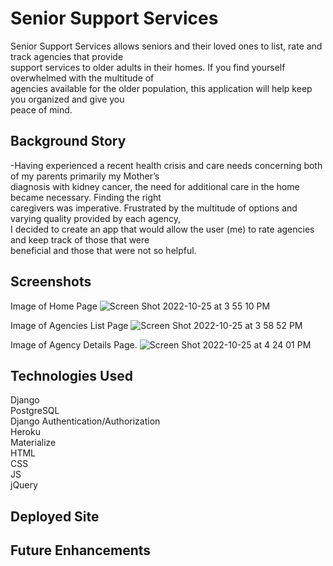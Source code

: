 # Senior Support Services #

Senior Support Services allows seniors and their loved ones to list, rate and track agencies that provide  
support services to older adults in their homes. If you find yourself overwhelmed with the multitude of   
agencies available for the older population, this application will help keep you organized and give you   
peace of mind.

## Background Story ##

-Having experienced a recent health crisis and care needs concerning both of my parents primarily my Mother’s   
diagnosis with kidney cancer, the need for additional care in the home became necessary.  Finding the right   
caregivers was imperative. Frustrated by the multitude of options and varying quality provided by each agency,   
I decided to create an app that would allow the user (me) to rate agencies and keep track of those that were   
beneficial and those that were not so helpful.   
       
## Screenshots ##

Image of Home Page
![Screen Shot 2022-10-25 at 3 55 10 PM](https://user-images.githubusercontent.com/111613075/197877718-4efb32e5-1264-4a16-bab4-ef73e393f954.png)


Image of Agencies List Page
![Screen Shot 2022-10-25 at 3 58 52 PM](https://user-images.githubusercontent.com/111613075/197877378-498da3a5-b2c8-4472-b49e-0b5ab1689c61.png)

Image of Agency Details Page. 
![Screen Shot 2022-10-25 at 4 24 01 PM](https://user-images.githubusercontent.com/111613075/197877861-f42bcce8-e1bf-4290-93c8-0b99a2bb7ae0.png)


## Technologies Used ##
Django   
PostgreSQL  
Django Authentication/Authorization   
Heroku  
Materialize  
HTML  
CSS  
JS  
jQuery   


## Deployed Site ##


## Future Enhancements ##

